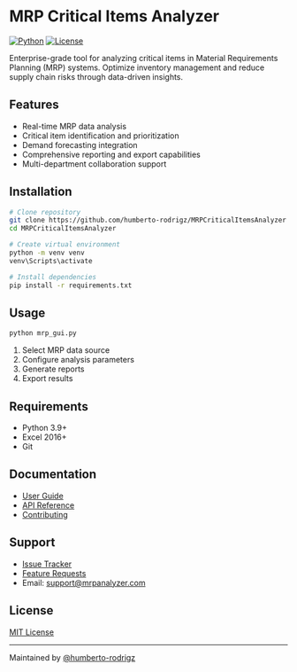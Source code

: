 # MRP Critical Items Analyzer

[![Python](https://img.shields.io/badge/Python-3.9%2B-blue.svg)](https://www.python.org/downloads/)
[![License](https://img.shields.io/badge/License-MIT-green.svg)](LICENSE)

Enterprise-grade tool for analyzing critical items in Material Requirements Planning (MRP) systems. Optimize inventory management and reduce supply chain risks through data-driven insights.

## Features

- Real-time MRP data analysis
- Critical item identification and prioritization
- Demand forecasting integration
- Comprehensive reporting and export capabilities
- Multi-department collaboration support

## Installation

```bash
# Clone repository
git clone https://github.com/humberto-rodrigz/MRPCriticalItemsAnalyzer
cd MRPCriticalItemsAnalyzer

# Create virtual environment
python -m venv venv
venv\Scripts\activate

# Install dependencies
pip install -r requirements.txt
```

## Usage

```bash
python mrp_gui.py
```

1. Select MRP data source
2. Configure analysis parameters
3. Generate reports
4. Export results

## Requirements

- Python 3.9+
- Excel 2016+
- Git

## Documentation

- [User Guide](docs/USER_GUIDE.md)
- [API Reference](docs/API.md)
- [Contributing](CONTRIBUTING.md)

## Support

- [Issue Tracker](https://github.com/humberto-rodrigz/MRPCriticalItemsAnalyzer/issues)
- [Feature Requests](https://github.com/humberto-rodrigz/MRPCriticalItemsAnalyzer/issues)
- Email: support@mrpanalyzer.com

## License

[MIT License](LICENSE)

---
Maintained by [@humberto-rodrigz](https://github.com/humberto-rodrigz)
